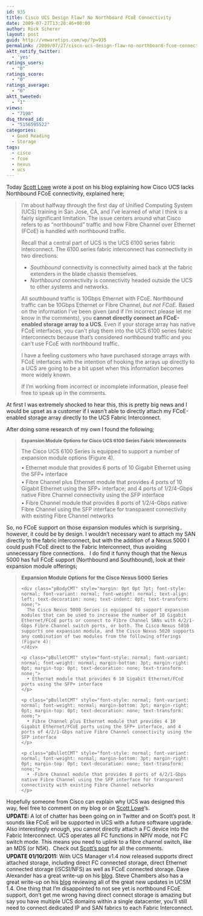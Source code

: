 ```yaml
---
id: 935
title: Cisco UCS Design Flaw? No Northboard FCoE Connectivity
date: 2009-07-27T13:28:46+00:00
author: Rick Scherer
layout: post
guid: http://vmwaretips.com/wp/?p=935
permalink: /2009/07/27/cisco-ucs-design-flaw-no-northboard-fcoe-connectivity/
aktt_notify_twitter:
  - 'yes'
ratings_users:
  - "0"
ratings_score:
  - "0"
ratings_average:
  - "0"
aktt_tweeted:
  - "1"
views:
  - "7198"
dsq_thread_id:
  - "5156595522"
categories:
  - Good Reading
  - Storage
tags:
  - cisco
  - fcoe
  - nexus
  - ucs
---
```

Today <a href="http://blog.scottlowe.org/2009/07/27/potential-ucs-issue-northbound-fcoe-connectivity/#comment-45247" target="_blank">Scott Lowe</a> wrote a post on his blog explaining how Cisco UCS lacks Northbound FCoE connectivity, explained here;

> I’m about halfway through the first day of Unified Computing System (UCS) training in San Jose, CA, and I’ve learned of what I think is a fairly significant limitation. The issue centers around what Cisco refers to as “northbound” traffic and how Fibre Channel over Ethernet (FCoE) is handled with northbound traffic.
> 
> Recall that a central part of UCS is the UCS 6100 series fabric interconnect. The 6100 series fabric interconnect has connectivity in two directions:
> 
>   * _Southbound_ connectivity is connectivity aimed back at the fabric extenders in the blade chassis themselves.
>   * _Northbound_ connectivity is connectivity headed outside the UCS to other systems and networks.
> 
> All southbound traffic is 10Gbps Ethernet with FCoE. Northbound traffic can be 10Gbps Ethernet or Fibre Channel, _but not FCoE_. Based on the information I’ve been given (and if I’m incorrect please let me know in the comments), you **cannot directly connect an FCoE-enabled storage array to a UCS**. Even if your storage array has native FCoE interfaces, you can’t plug them into the UCS 6100 series fabric interconnects because that’s considered northbound traffic and you can’t use FCoE with northbound traffic.
> 
> I have a feeling customers who have purchased storage arrays with FCoE interfaces with the intention of hooking the arrays up directly to a UCS are going to be a bit upset when this information becomes more widely known.
> 
> If I’m working from incorrect or incomplete information, please feel free to speak up in the comments.

At first I was extremely shocked to hear this, this is pretty big news and I would be upset as a customer if I wasn&#8217;t able to directly attach my FCoE-enabled storage array directly to the UCS Fabric Interconnect.

After doing some research of my own I found the following;

<!--more-->

> <p class="pSubhead2CMT" style="font-size: 9pt; font-style: normal; font-variant: normal; font-weight: bold; margin-left: 0pt; margin-right: 0pt; text-align: left; text-decoration: none; text-indent: 0pt; text-transform: none;">
>   Expansion Module Options for Cisco UCS 6100 Series Fabric Interconnects
> </p>
> 
> <div class="pBodyCMT" style="margin: 0pt 0pt 7pt; font-style: normal; font-variant: normal; font-weight: normal; text-align: left; text-decoration: none; text-indent: 0pt; text-transform: none;">
>   The Cisco UCS 6100 Series is equipped to support a number of expansion module options (Figure 4).
> </div>
> 
> <p class="pBulletCMT" style="font-style: normal; font-variant: normal; font-weight: normal; margin-bottom: 3pt; margin-right: 0pt; margin-top: 0pt; text-decoration: none; text-transform: none;">
>   • Ethernet module that provides 6 ports of 10 Gigabit Ethernet using the SFP+ interface
> </p>
> 
> <p class="pBulletCMT" style="font-style: normal; font-variant: normal; font-weight: normal; margin-bottom: 3pt; margin-right: 0pt; margin-top: 0pt; text-decoration: none; text-transform: none;">
>   • Fibre Channel plus Ethernet module that provides 4 ports of 10 Gigabit Ethernet using the SFP+ interface; and 4 ports of 1/2/4-Gbps native Fibre Channel connectivity using the SFP interface
> </p>
> 
> <p class="pBulletCMT" style="font-style: normal; font-variant: normal; font-weight: normal; margin-bottom: 3pt; margin-right: 0pt; margin-top: 0pt; text-decoration: none; text-transform: none;">
>   • Fibre Channel module that provides 8 ports of 1/2/4-Gbps native Fibre Channel using the SFP interface for transparent connectivity with existing Fibre Channel networks
> </p>

<p class="pBulletCMT" style="font-style: normal; font-variant: normal; font-weight: normal; margin-bottom: 3pt; margin-right: 0pt; margin-top: 0pt; text-decoration: none; text-transform: none;">
  So, no FCoE support on those expansion modules which is surprising.. however, it could be by design. I wouldn&#8217;t necessary want to attach my SAN directly to the fabric interconnect, but with the addition of a Nexus 5000 I could push FCoE direct to the Fabric Interconnect, thus avoiding unnecessary fibre connections.   I do find it funny though that the Nexus 5000 has full FCoE support (Northbound and Southbound), look at their expansion module offerings;
</p>

<p class="pBulletCMT" style="font-style: normal; font-variant: normal; font-weight: normal; margin-bottom: 3pt; margin-right: 0pt; margin-top: 0pt; text-decoration: none; text-transform: none;">
  <blockquote>
    <p class="pSubhead1CMT" style="font-size: 10pt; font-style: normal; font-variant: normal; font-weight: bold; margin-left: 0pt; margin-right: 0pt; text-align: left; text-decoration: none; text-indent: 0pt; text-transform: none;">
      Expansion Module Options for the Cisco Nexus 5000 Series
    </p>
    
    <div class="pBodyCMT" style="margin: 0pt 0pt 7pt; font-style: normal; font-variant: normal; font-weight: normal; text-align: left; text-decoration: none; text-indent: 0pt; text-transform: none;">
      The Cisco Nexus 5000 Series is equipped to support expansion modules that can be used to increase the number of 10 Gigabit Ethernet/FCoE ports or connect to Fibre Channel SANs with 4/2/1-Gbps Fibre Channel switch ports, or both. The Cisco Nexus 5010 supports one expansion module, and the Cisco Nexus 5020 supports any combination of two modules from the following offerings (Figure 4):
    </div>
    
    <p class="pBulletCMT" style="font-style: normal; font-variant: normal; font-weight: normal; margin-bottom: 3pt; margin-right: 0pt; margin-top: 0pt; text-decoration: none; text-transform: none;">
      • Ethernet module that provides 6 10 Gigabit Ethernet/FCoE ports using the SFP+ interface
    </p>
    
    <p class="pBulletCMT" style="font-style: normal; font-variant: normal; font-weight: normal; margin-bottom: 3pt; margin-right: 0pt; margin-top: 0pt; text-decoration: none; text-transform: none;">
      • Fibre Channel plus Ethernet module that provides 4 10 Gigabit Ethernet/FCoE ports using the SFP+ interface, and 4 ports of 4/2/1-Gbps native Fibre Channel connectivity using the SFP interface
    </p>
    
    <p class="pBulletCMT" style="font-style: normal; font-variant: normal; font-weight: normal; margin-bottom: 3pt; margin-right: 0pt; margin-top: 0pt; text-decoration: none; text-transform: none;">
      • ·Fibre Channel module that provides 8 ports of 4/2/1-Gbps native Fibre Channel using the SFP interface for transparent connectivity with existing Fibre Channel networks
    </p>
  </blockquote>
  
  <p class="pBulletCMT" style="font-style: normal; font-variant: normal; font-weight: normal; margin-bottom: 3pt; margin-right: 0pt; margin-top: 0pt; text-decoration: none; text-transform: none;">
    Hopefully someone from Cisco can explain why UCS was designed this way, feel free to comment on my blog or on <a href="http://blog.scottlowe.org/2009/07/27/potential-ucs-issue-northbound-fcoe-connectivity/#comment-45247" target="_blank">Scott Lowe</a>&#8216;s.
  </p>
  
  <p class="pBulletCMT" style="font-style: normal; font-variant: normal; font-weight: normal; margin-bottom: 3pt; margin-right: 0pt; margin-top: 0pt; text-decoration: none; text-transform: none;">
    <strong>UPDATE: </strong>A lot of chatter has been going on in Twitter and on Scott&#8217;s post. It sounds like FCoE will be supported in UCS with a future software upgrade.  Also interestingly enough, you cannot directly attach a FC device into the Fabric Interconnect. UCS operates all FC functions in NPIV mode, not FC switch mode. This means you need to uplink to a fibre channel switch, like an MDS (or N5K).  Check out <a href="http://blog.scottlowe.org/2009/07/27/potential-ucs-issue-northbound-fcoe-connectivity/" target="_blank">Scott&#8217;s post</a> for all the comments.
  </p>
  
  <p class="pBulletCMT" style="font-style: normal; font-variant: normal; font-weight: normal; margin-bottom: 3pt; margin-right: 0pt; margin-top: 0pt; text-decoration: none; text-transform: none;">
    <strong>UPDATE 01/10/2011:</strong> With UCS Manager v1.4 now released supports direct attached storage, including direct FC connected storage, direct Ethernet connected storage (iSCSI/NFS) as well as FCoE connected storage. Dave Alexander has a great write-up on his <a href="http://www.unifiedcomputingblog.com/?p=187" target="_blank">blog</a>. Steve Chambers also has a great write-up on his <a href="http://viewyonder.com/2010/12/20/ciscoucs-1-4-is-here/" target="_blank">blog</a> reviewing all of the great new updates in UCSM 1.4. One thing that I&#8217;m disappointed to not see yet is northbound FCoE support, don&#8217;t get me wrong having direct connect storage is amazing but say you have multiple UCS domains within a single datacenter, you&#8217;ll still need to connect dedicated IP and SAN fabrics to each Fabric Interconnect.
  </p>